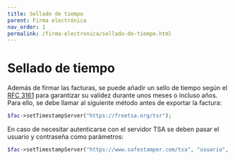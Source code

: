```yaml
---
title: Sellado de tiempo
parent: Firma electrónica
nav_order: 1
permalink: /firma-electronica/sellado-de-tiempo.html
---
```


# Sellado de tiempo
Además de firmar las facturas, se puede añadir un sello de tiempo según el [RFC 3161](https://tools.ietf.org/html/rfc3161) para garantizar su validez durante unos meses o incluso años. Para ello, se debe llamar al siguiente método antes de exportar la factura:
```php
$fac->setTimestampServer("https://freetsa.org/tsr");
```

En caso de necesitar autenticarse con el servidor TSA se deben pasar el usuario y contraseña como parámetros:
```php
$fac->setTimestampServer("https://www.safestamper.com/tsa", "usuario", "contraseña");
```
